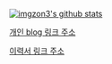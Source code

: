 [![imgzon3's github stats](https://github-readme-stats.vercel.app/api?username=imgzon3)](https://github.com/anuraghazra/github-readme-stats)

[개인 blog 링크 주소](https://imgzon.tistory.com/)

[이력서 링크 주소](https://imgzon3.notion.site/778e95e57e644648ab5549f527ac3e09)

<!---
내 기술 스택
뭘 지향하는지
블로그, 이력서 주소
메인 프로젝트도 작성하면 좋을듯

메인 프로젝트는 확실하게 사용한 기술 스택 다 아는것들만 꼭 넣기
--->
